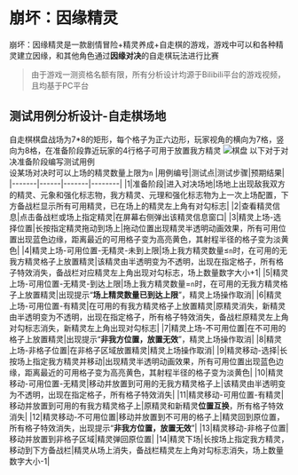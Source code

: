 # 崩坏：因缘精灵
崩坏：因缘精灵是一款剧情冒险+精灵养成+自走棋的游戏，游戏中可以和各种精灵建立因缘，和其他角色通过**因缘对决**的自走棋玩法进行比赛  
> 由于游戏一测资格名额有限，所有分析设计均源于Bilibili平台的游戏视频，且均基于PC平台  

## 测试用例分析设计-自走棋场地
自走棋棋盘战场为7*8的矩形，每个格子为正六边形，玩家视角的横向为7格，竖向为8格，在准备阶段靠近玩家的4行格子可用于放置我方精灵
<img src="pics\棋盘.png" alt="棋盘">
以下对于对决准备阶段编写测试用例  
设某场对决时可以上场的精灵数量上限为`n`
|用例编号|测试点|测试步骤|预期结果|
|-------|------|-------|--------|
|1|准备阶段|进入对决场地|场地上出现敌我双方的精灵、元象和强化标志物，我方精灵、元理和强化标志物为上一次上场配置，下方备战栏显示所有可用精灵，已在场上的精灵左上角有对勾标志|
|2|查看精灵信息|点击备战栏或场上指定精灵|在屏幕右侧弹出该精灵信息窗口|
|3|精灵上场-选择位置|长按指定精灵拖动到场上|拖动位置出现精灵半透明动画效果，所有可用位置出现蓝色边缘，距离最近的可用格子变为高亮黄色，其射程半径的格子变为淡黄色|
|4|精灵上场-可用位置-无精灵-未到上限|场上我方精灵数量≤`n`时，在可用的无我方精灵格子上放置精灵|该精灵由半透明变为不透明，出现在指定格子，所有格子特效消失，备战栏对应精灵左上角出现对勾标志，场上数量数字大小+1|
|5|精灵上场-可用位置-无精灵-到达上限|场上我方精灵数量=`n`时，在可用的无我方精灵格子上放置精灵|出现提示“**场上精灵数量已到达上限**”，精灵上场操作取消|
|6|精灵上场-可用位置-有精灵|在可用的有我方精灵格子上放置精灵|原精灵消失，新精灵由半透明变为不透明，出现在指定格子，所有格子特效消失，备战栏原精灵左上角对勾标志消失，新精灵左上角出现对勾标志|
|7|精灵上场-不可用位置|在不可用的格子上放置精灵|出现提示“**非我方位置，放置无效**”，精灵上场操作取消|
|8|精灵上场-非格子位置|在非格子区域放置精灵|精灵上场操作取消|
|9|精灵移动-选择|长按场上指定我方精灵并移动|出现精灵半透明动画效果，所有可用位置出现蓝色边缘，距离最近的可用格子变为高亮黄色，其射程半径的格子变为淡黄色|
|10|精灵移动-可用位置-无精灵|移动并放置到可用的无我方精灵格子上|该精灵由半透明变为不透明，出现在指定格子，所有格子特效消失|
|11|精灵移动-可用位置-有精灵|移动并放置到可用的有我方精灵格子上|原精灵和新精灵**位置互换**，所有格子特效消失|
|12|精灵移动-不可用位置|移动并放置到不可用的格子上|精灵回到原位置，所有格子特效消失，出现提示“**非我方位置，放置无效**”|
|13|精灵移动-非格子位置|移动并放置到非格子区域|精灵弹回原位置|
|14|精灵下场|长按场上指定我方精灵，移动到下方备战栏|精灵从场上消失，备战栏精灵左上角对勾标志消失，场上数量数字大小-1|